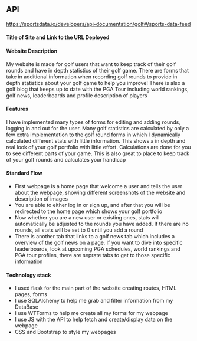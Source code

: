 
## API
https://sportsdata.io/developers/api-documentation/golf#/sports-data-feed

#### Title of Site and Link to the URL Deployed

#### Website Description
My website is made for golf users that want to keep track of their golf rounds and have in depth statistics of their golf game. There are forms that take in additional information when recording golf rounds to provide in depth statistics about your golf game to help you improve! There is also a golf blog that keeps up to date with the PGA Tour including world rankings, golf news, leaderboards and profile description of players

#### Features
I have implemented many types of forms for editing and adding rounds, logging in and out for the user. Many golf statistics are calculated by only a few extra implementation to the golf round forms in which I dynamically calculated different stats with little information. This shows a in depth and real look of your golf portfolio with little effort. Calculations are done for you to see different parts of your game. This is also great to place to keep track of your golf rounds and calculates your handicap

#### Standard Flow
- First webpage is a home page that welcome a user and tells the user about the webpage, showing different screenshots of the website and description of images
- You are able to either log in or sign up, and after that you will be redirected to the home page which shows your golf portfolio
- Now whether you are a new user or existing ones, stats will automatically be adjusted to the rounds you have added. If there are no rounds, all stats will be set to 0 until you add a round
- There is another tab that links to a golf news tab which includes a overview of the golf news on a page. If you want to dive into specific leaderboards, look at upcoming PGA schedules, world rankings and PGA tour profiles, there are seprate tabs to get to those specific information

#### Technology stack
- I used flask for the main part of the website creating routes, HTML pages, forms
- I use SQLAlchemy to help me grab and filter information from my DataBase
- I use WTForms to help me create all my forms for my webpage
- I use JS with the API to help fetch and create/display data on the webpage
- CSS and Bootstrap to style my webpages 